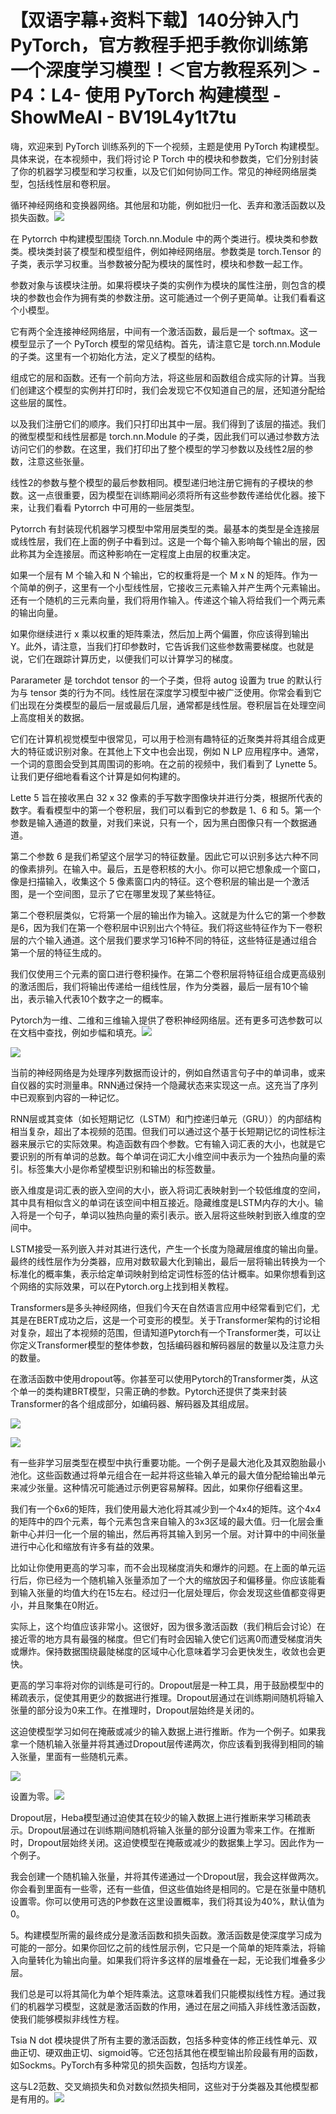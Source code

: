 # 【双语字幕+资料下载】140分钟入门 PyTorch，官方教程手把手教你训练第一个深度学习模型！＜官方教程系列＞ - P4：L4- 使用 PyTorch 构建模型 - ShowMeAI - BV19L4y1t7tu

嗨，欢迎来到 PyTorch 训练系列的下一个视频，主题是使用 PyTorch 构建模型。具体来说，在本视频中，我们将讨论 P Torch 中的模块和参数类，它们分别封装了你的机器学习模型和学习权重，以及它们如何协同工作。常见的神经网络层类型，包括线性层和卷积层。

循环神经网络和变换器网络。其他层和功能，例如批归一化、丢弃和激活函数以及损失函数。![](img/7935fe219fa1194c20d621ebcc5e488b_1.png)

在 Pytorrch 中构建模型围绕 Torch.nn.Module 中的两个类进行。模块类和参数类。模块类封装了模型和模型组件，例如神经网络层。参数类是 torch.Tensor 的子类，表示学习权重。当参数被分配为模块的属性时，模块和参数一起工作。

参数对象与该模块注册。如果将模块子类的实例作为模块的属性注册，则包含的模块的参数也会作为拥有类的参数注册。这可能通过一个例子更简单。让我们看看这个小模型。

它有两个全连接神经网络层，中间有一个激活函数，最后是一个 softmax。这一模型显示了一个 PyTorch 模型的常见结构。首先，请注意它是 torch.nn.Module 的子类。这里有一个初始化方法，定义了模型的结构。

组成它的层和函数。还有一个前向方法，将这些层和函数组合成实际的计算。当我们创建这个模型的实例并打印时，我们会发现它不仅知道自己的层，还知道分配给这些层的属性。

以及我们注册它们的顺序。我们只打印出其中一层。我们得到了该层的描述。我们的微型模型和线性层都是 torch.nn.Module 的子类，因此我们可以通过参数方法访问它们的参数。在这里，我们打印出了整个模型的学习参数以及线性2层的参数，注意这些张量。

线性2的参数与整个模型的最后参数相同。模型递归地注册它拥有的子模块的参数。这一点很重要，因为模型在训练期间必须将所有这些参数传递给优化器。接下来，让我们看看 Pytorrch 中可用的一些层类型。

Pytorrch 有封装现代机器学习模型中常用层类型的类。最基本的类型是全连接层或线性层，我们在上面的例子中看到过。这是一个每个输入影响每个输出的层，因此称其为全连接层。而这种影响在一定程度上由层的权重决定。

如果一个层有 M 个输入和 N 个输出，它的权重将是一个 M x N 的矩阵。作为一个简单的例子，这里有一个小型线性层，它接收三元素输入并产生两个元素输出。还有一个随机的三元素向量，我们将用作输入。传递这个输入将给我们一个两元素的输出向量。

如果你继续进行 x 乘以权重的矩阵乘法，然后加上两个偏置，你应该得到输出 Y。此外，请注意，当我们打印参数时，它告诉我们这些参数需要梯度。也就是说，它们在跟踪计算历史，以便我们可以计算学习的梯度。

Pararameter 是 torchdot tensor 的一个子类，但将 autog 设置为 true 的默认行为与 tensor 类的行为不同。线性层在深度学习模型中被广泛使用。你常会看到它们出现在分类模型的最后一层或最后几层，通常都是线性层。卷积层旨在处理空间上高度相关的数据。

它们在计算机视觉模型中很常见，可以用于检测有趣特征的近聚类并将其组合成更大的特征或识别对象。在其他上下文中也会出现，例如 N LP 应用程序中。通常，一个词的意图会受到其周围词的影响。在之前的视频中，我们看到了 Lynette 5。让我们更仔细地看看这个计算是如何构建的。

Lette 5 旨在接收黑白 32 x 32 像素的手写数字图像块并进行分类，根据所代表的数字。看看模型中的第一个卷积层，我们可以看到它的参数是 1、6 和 5。第一个参数是输入通道的数量，对我们来说，只有一个，因为黑白图像只有一个数据通道。

第二个参数 6 是我们希望这个层学习的特征数量。因此它可以识别多达六种不同的像素排列。在输入中。最后，五是卷积核的大小。你可以把它想象成一个窗口，像是扫描输入，收集这个 5 像素窗口内的特征。这个卷积层的输出是一个激活图，是一个空间图，显示了它在哪里发现了某些特征。

第二个卷积层类似，它将第一个层的输出作为输入。这就是为什么它的第一个参数是6，因为我们在第一个卷积层中识别出六个特征。我们将这些特征作为下一卷积层的六个输入通道。这个层我们要求学习16种不同的特征，这些特征是通过组合第一个层的特征生成的。

我们仅使用三个元素的窗口进行卷积操作。在第二个卷积层将特征组合成更高级别的激活图后，我们将输出传递给一组线性层，作为分类器，最后一层有10个输出，表示输入代表10个数字之一的概率。

Pytorch为一维、二维和三维输入提供了卷积神经网络层。还有更多可选参数可以在文档中查找，例如步幅和填充。![](img/7935fe219fa1194c20d621ebcc5e488b_3.png)

![](img/7935fe219fa1194c20d621ebcc5e488b_4.png)

当前的神经网络是为处理序列数据而设计的，例如自然语言句子中的单词串，或来自仪器的实时测量串。RNN通过保持一个隐藏状态来实现这一点。这充当了序列中已观察到内容的一种记忆。

RNN层或其变体（如长短期记忆（LSTM）和门控递归单元（GRU））的内部结构相当复杂，超出了本视频的范围。但我们可以通过这个基于长短期记忆的词性标注器来展示它的实际效果。构造函数有四个参数。它有输入词汇表的大小，也就是它要识别的所有单词的总数。每个单词在词汇大小维空间中表示为一个独热向量的索引。标签集大小是你希望模型识别和输出的标签数量。

嵌入维度是词汇表的嵌入空间的大小，嵌入将词汇表映射到一个较低维度的空间，其中具有相似含义的单词在该空间中相互接近。隐藏维度是LSTM内存的大小。输入将是一个句子，单词以独热向量的索引表示。嵌入层将这些映射到嵌入维度的空间中。

LSTM接受一系列嵌入并对其进行迭代，产生一个长度为隐藏层维度的输出向量。最终的线性层作为分类器，应用对数软最大化到输出，最后一层将输出转换为一个标准化的概率集，表示给定单词映射到给定词性标签的估计概率。如果你想看到这个网络的实际效果，可以在Pytorch.org上找到相关教程。

Transformers是多头神经网络，但我们今天在自然语言应用中经常看到它们，尤其是在BERT成功之后，这是一个可变形的模型。关于Transformer架构的讨论相对复杂，超出了本视频的范围，但请知道Pytorch有一个Transformer类，可以让你定义Transformer模型的整体参数，包括编码器和解码器层的数量以及注意力头的数量。

在激活函数中使用dropout等。你甚至可以使用Pytorch的Transformer类，从这个单一的类构建BRT模型，只需正确的参数。Pytorch还提供了类来封装Transformer的各个组成部分，如编码器、解码器及其组成层。

![](img/7935fe219fa1194c20d621ebcc5e488b_6.png)

![](img/7935fe219fa1194c20d621ebcc5e488b_7.png)

有一些非学习层类型在模型中执行重要功能。一个例子是最大池化及其双胞胎最小池化。这些函数通过将单元组合在一起并将这些输入单元的最大值分配给输出单元来减少张量。这种情况可能通过示例更容易解释。因此，如果你仔细看这里。

我们有一个6x6的矩阵，我们使用最大池化将其减少到一个4x4的矩阵。这个4x4的矩阵中的四个元素，每个元素包含来自输入的3x3区域的最大值。归一化层会重新中心并归一化一个层的输出，然后再将其输入到另一个层。对计算中的中间张量进行中心化和缩放有许多有益的效果。

比如让你使用更高的学习率，而不会出现梯度消失和爆炸的问题。在上面的单元运行后，你已经为一个随机输入张量添加了一个大的缩放因子和偏移量。你应该能看到输入张量的均值大约在15左右。经过归一化层处理后，你会发现这些值都变得更小，并且聚集在0附近。

实际上，这个均值应该非常小。这很好，因为很多激活函数（我们稍后会讨论）在接近零的地方具有最强的梯度。但它们有时会因输入使它们远离0而遭受梯度消失或爆炸。保持数据围绕最陡梯度的区域中心化意味着学习会更快发生，收敛也会更快。

更高的学习率将对你的训练是可行的。Dropout层是一种工具，用于鼓励模型中的稀疏表示，促使其用更少的数据进行推理。Dropout层通过在训练期间随机将输入张量的部分设为0来工作。在推理时，Dropout层始终是关闭的。

这迫使模型学习如何在掩蔽或减少的输入数据上进行推断。作为一个例子。如果我拿一个随机输入张量并将其通过Dropout层传递两次，你应该看到我得到相同的输入张量，里面有一些随机元素。

![](img/7935fe219fa1194c20d621ebcc5e488b_9.png)

设置为零。![](img/7935fe219fa1194c20d621ebcc5e488b_11.png)

Dropout层，Heba模型通过迫使其在较少的输入数据上进行推断来学习稀疏表示。Dropout层通过在训练期间随机将输入张量的部分设置为零来工作。在推断时，Dropout层始终关闭。这迫使模型在掩蔽或减少的数据集上学习。因此作为一个例子。

我会创建一个随机输入张量，并将其传递通过一个Dropout层，我会这样做两次。你会看到里面有一些零，还有一些值，但这些值始终是相同的。它是在张量中随机设置零。你可以使用可选的P参数在这里设置概率，我们将其设为40%，默认值为0。

5。构建模型所需的最终成分是激活函数和损失函数。激活函数是使深度学习成为可能的一部分。如果你回忆之前的线性层示例，它只是一个简单的矩阵乘法，将输入向量转化为输出向量。如果我们将许多这样的层堆叠在一起，无论我们堆叠多少层。

我们总是可以将其简化为单个矩阵乘法。这意味着我们只能模拟线性方程。通过我们的机器学习模型，这就是激活函数的作用，通过在层之间插入非线性激活函数，使我们能够模拟非线性方程。

Tsia N dot 模块提供了所有主要的激活函数，包括多种变体的修正线性单元、双曲正切、硬双曲正切、sigmoid等。它还包括其他在模型输出阶段最有用的函数，如Sockms。PyTorch有多种常见的损失函数，包括均方误差。

这与L2范数、交叉熵损失和负对数似然损失相同，这些对于分类器及其他模型都是有用的。![](img/7935fe219fa1194c20d621ebcc5e488b_13.png)
